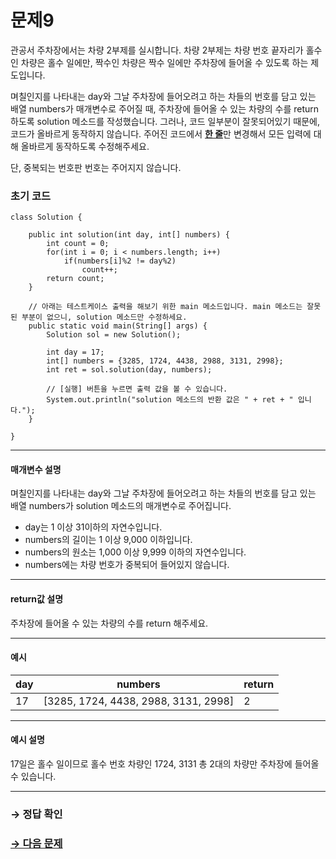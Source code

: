 # 문제9

관공서 주차장에서는 차량 2부제를 실시합니다. 차량 2부제는 차량 번호 끝자리가 홀수인 차량은 홀수 일에만, 짝수인 차량은 짝수 일에만 주차장에 들어올 수 있도록 하는 제도입니다.

며칠인지를 나타내는 day와 그날 주차장에 들어오려고 하는 차들의 번호를 담고 있는 배열 numbers가 매개변수로 주어질 때, 주차장에 들어올 수 있는 차량의 수를 return 하도록 solution 메소드를 작성했습니다. 그러나, 코드 일부분이 잘못되어있기 때문에, 코드가 올바르게 동작하지 않습니다. 주어진 코드에서 <u>**한 줄**</u>만 변경해서 모든 입력에 대해 올바르게 동작하도록 수정해주세요.

단, 중복되는 번호판 번호는 주어지지 않습니다.

### 초기 코드

```
class Solution {

    public int solution(int day, int[] numbers) {
        int count = 0;
        for(int i = 0; i < numbers.length; i++) 
            if(numbers[i]%2 != day%2)
                count++;
        return count;
    }
    
    // 아래는 테스트케이스 출력을 해보기 위한 main 메소드입니다. main 메소드는 잘못된 부분이 없으니, solution 메소드만 수정하세요.
    public static void main(String[] args) {
        Solution sol = new Solution();
        
        int day = 17;
        int[] numbers = {3285, 1724, 4438, 2988, 3131, 2998};
        int ret = sol.solution(day, numbers);
    
        // [실행] 버튼을 누르면 출력 값을 볼 수 있습니다.
        System.out.println("solution 메소드의 반환 값은 " + ret + " 입니다.");
    }
    
}
```

---

#### 매개변수 설명
며칠인지를 나타내는 day와 그날 주차장에 들어오려고 하는 차들의 번호를 담고 있는 배열 numbers가 solution 메소드의 매개변수로 주어집니다.

* day는 1 이상 31이하의 자연수입니다.
* numbers의 길이는 1 이상 9,000 이하입니다.
* numbers의 원소는 1,000 이상 9,999 이하의 자연수입니다.
* numbers에는 차량 번호가 중복되어 들어있지 않습니다.

---

#### return값 설명
주차장에 들어올 수 있는 차량의 수를 return 해주세요.

---

#### 예시

| day | numbers | return |
|---|---|---|
| 17 | [3285, 1724, 4438, 2988, 3131, 2998] | 2 |

---

#### 예시 설명
17일은 홀수 일이므로 홀수 번호 차량인 1724, 3131 총 2대의 차량만 주차장에 들어올 수 있습니다.

---

### → 정답 확인

### [→ 다음 문제](../no_10/ "COS Pro 2급 Java 3차 10번 문제")
